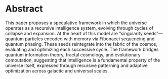 # Abstract
This paper proposes a speculative framework in which the universe operates as a recursive intelligence system, evolving through cycles of collapse and expansion. At the heart of this model are “singularity seeds”—quantum particles encoded with memory via Fibonacci sequencing and quantum phasing. These seeds reintegrate into the fabric of the cosmos, evaluating and optimizing each successive cycle. The framework bridges quantum information theory, fractal cosmology, and evolutionary computation, suggesting that intelligence is a fundamental property of the universe itself, expressed through recursive patterning and adaptive optimization across galactic and universal scales.



